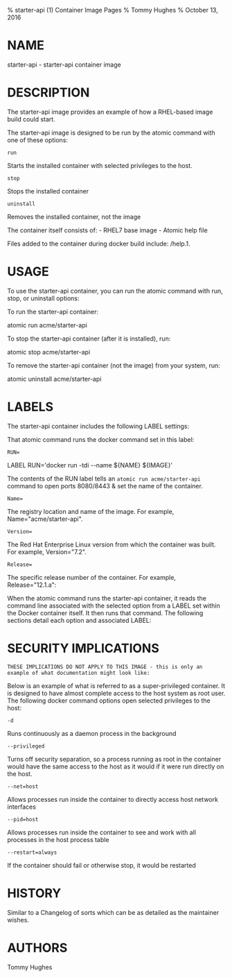 % starter-api (1) Container Image Pages
% Tommy Hughes
% October 13, 2016

# NAME
starter-api \- starter-api container image

# DESCRIPTION
The starter-api image provides an example of how a RHEL-based image build could start.

The starter-api image is designed to be run by the atomic command with one of these options:

`run`

Starts the installed container with selected privileges to the host.

`stop`

Stops the installed container

`uninstall`

Removes the installed container, not the image

The container itself consists of:
    - RHEL7 base image
    - Atomic help file

Files added to the container during docker build include: /help.1.

# USAGE
To use the starter-api container, you can run the atomic command with run, stop, or uninstall options:

To run the starter-api container:

  atomic run acme/starter-api

To stop the starter-api container (after it is installed), run:

  atomic stop acme/starter-api

To remove the starter-api container (not the image) from your system, run:

  atomic uninstall acme/starter-api

# LABELS
The starter-api container includes the following LABEL settings:

That atomic command runs the docker command set in this label:

`RUN=`

  LABEL RUN='docker run -tdi --name ${NAME} ${IMAGE}'

  The contents of the RUN label tells an `atomic run acme/starter-api` command to open ports 8080/8443 & set the name of the container.

`Name=`

The registry location and name of the image. For example, Name="acme/starter-api".

`Version=`

The Red Hat Enterprise Linux version from which the container was built. For example, Version="7.2".

`Release=`

The specific release number of the container. For example, Release="12.1.a":

When the atomic command runs the starter-api container, it reads the command line associated with the selected option
from a LABEL set within the Docker container itself. It then runs that command. The following sections detail
each option and associated LABEL:

# SECURITY IMPLICATIONS
`THESE IMPLICATIONS DO NOT APPLY TO THIS IMAGE - this is only an example of what documentation might look like:`

Below is an example of what is referred to as a super-privileged container. It is designed to have almost complete
access to the host system as root user. The following docker command options open selected privileges to the host:

`-d`

Runs continuously as a daemon process in the background

`--privileged`

Turns off security separation, so a process running as root in the container would have the same access to the
host as it would if it were run directly on the host.

`--net=host`

Allows processes run inside the container to directly access host network interfaces

`--pid=host`

Allows processes run inside the container to see and work with all processes in the host process table

`--restart=always`

If the container should fail or otherwise stop, it would be restarted

# HISTORY
Similar to a Changelog of sorts which can be as detailed as the maintainer wishes.

# AUTHORS
Tommy Hughes